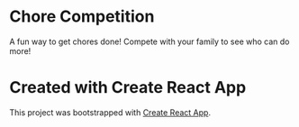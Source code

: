# Chore Competition

A fun way to get chores done! Compete with your family to see who can do more!

# Created with Create React App

This project was bootstrapped with [Create React App](https://github.com/facebook/create-react-app).

